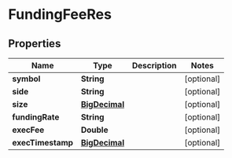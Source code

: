 
# FundingFeeRes

## Properties
Name | Type | Description | Notes
------------ | ------------- | ------------- | -------------
**symbol** | **String** |  |  [optional]
**side** | **String** |  |  [optional]
**size** | [**BigDecimal**](BigDecimal.md) |  |  [optional]
**fundingRate** | **String** |  |  [optional]
**execFee** | **Double** |  |  [optional]
**execTimestamp** | [**BigDecimal**](BigDecimal.md) |  |  [optional]



